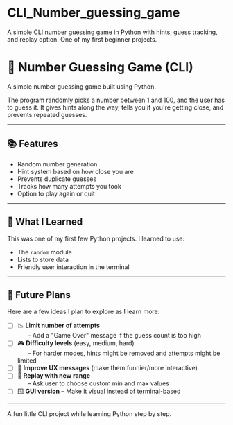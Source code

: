# CLI_Number_guessing_game
A simple CLI number guessing game in Python with hints, guess tracking, and replay option. One of my first beginner projects.

# 🎯 Number Guessing Game (CLI)

A simple number guessing game built using Python.

The program randomly picks a number between 1 and 100, and the user has to guess it. It gives hints along the way, tells you if you're getting close, and prevents repeated guesses.

---

## 📚 Features

- Random number generation
- Hint system based on how close you are
- Prevents duplicate guesses
- Tracks how many attempts you took
- Option to play again or quit

---

## 🧠 What I Learned

This was one of my first few Python projects. I learned to use:

- The `random` module
- Lists to store data
- Friendly user interaction in the terminal

---

## 🚧 Future Plans

Here are a few ideas I plan to explore as I learn more:

- [ ] 📉 **Limit number of attempts**  
      – Add a "Game Over" message if the guess count is too high 
- [ ] 🎮 **Difficulty levels** (easy, medium, hard)  
      – For harder modes, hints might be removed and attempts might be limited  
- [ ] 🎨 **Improve UX messages** (make them funnier/more interactive)  
- [ ] 🔁 **Replay with new range**  
      – Ask user to choose custom min and max values  
- [ ] 🪟 **GUI version**
      – Make it visual instead of terminal-based

---

A fun little CLI project while learning Python step by step.
